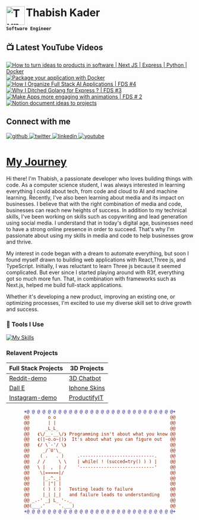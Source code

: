 # Thabish Kader <img align="left" alt="TypeScript" width="50px"  src="https://cdn.jsdelivr.net/gh/devicons/devicon/icons/coffeescript/coffeescript-original-wordmark.svg" />

**`Software Engineer`**

## 📺 Latest YouTube Videos

<!-- BEGIN YOUTUBE-CARDS -->
[![How to turn ideas to products in software | Next JS | Express | Python | Docker](https://ytcards.demolab.com/?id=MyyTpMkUr7U&title=How+to+turn+ideas+to+products+in+software+%7C+Next+JS+%7C+Express+%7C+Python+%7C+Docker&lang=en&timestamp=1705689029&background_color=%230d1117&title_color=%23ffffff&stats_color=%23dedede&max_title_lines=1&width=250&border_radius=5 "How to turn ideas to products in software | Next JS | Express | Python | Docker")](https://www.youtube.com/watch?v=MyyTpMkUr7U)
[![Package your application with Docker](https://ytcards.demolab.com/?id=oyaX1tFo3tU&title=Package+your+application+with+Docker&lang=en&timestamp=1705239027&background_color=%230d1117&title_color=%23ffffff&stats_color=%23dedede&max_title_lines=1&width=250&border_radius=5 "Package your application with Docker")](https://www.youtube.com/watch?v=oyaX1tFo3tU)
[![How I Organize Full Stack AI Applications | FDS #4](https://ytcards.demolab.com/?id=vQv63w44VHQ&title=How+I+Organize+Full+Stack+AI+Applications+%7C+FDS+%234&lang=en&timestamp=1704652247&background_color=%230d1117&title_color=%23ffffff&stats_color=%23dedede&max_title_lines=1&width=250&border_radius=5 "How I Organize Full Stack AI Applications | FDS #4")](https://www.youtube.com/watch?v=vQv63w44VHQ)
[![Why I Ditched Golang for Express ? | FDS #3](https://ytcards.demolab.com/?id=-MpaP6ElMUI&title=Why+I+Ditched+Golang+for+Express+%3F+%7C+FDS+%233&lang=en&timestamp=1704047400&background_color=%230d1117&title_color=%23ffffff&stats_color=%23dedede&max_title_lines=1&width=250&border_radius=5 "Why I Ditched Golang for Express ? | FDS #3")](https://www.youtube.com/watch?v=-MpaP6ElMUI)
[![Make Apps more engaging with animations | FDS # 2](https://ytcards.demolab.com/?id=EqM4ec8OO44&title=Make+Apps+more+engaging+with+animations+%7C+FDS+%23+2&lang=en&timestamp=1703701808&background_color=%230d1117&title_color=%23ffffff&stats_color=%23dedede&max_title_lines=1&width=250&border_radius=5 "Make Apps more engaging with animations | FDS # 2")](https://www.youtube.com/watch?v=EqM4ec8OO44)
[![Notion document ideas to projects](https://ytcards.demolab.com/?id=qE7F4VYbhQ4&title=Notion+document+ideas+to+projects&lang=en&timestamp=1702751430&background_color=%230d1117&title_color=%23ffffff&stats_color=%23dedede&max_title_lines=1&width=250&border_radius=5 "Notion document ideas to projects")](https://www.youtube.com/watch?v=qE7F4VYbhQ4)
<!-- END YOUTUBE-CARDS -->

## Connect with me

<div ">
<a href="https://github.com/Thabish-Kader/Thabish-Kader/" target="_blank">
<img src=https://img.shields.io/badge/github-%2324292e.svg?&style=for-the-badge&logo=github&logoColor=white alt=github style="margin-bottom: 5px;" />
</a>
<a href="https://twitter.com/DeveloperTak" target="_blank">
<img src=https://img.shields.io/badge/twitter-%2300acee.svg?&style=for-the-badge&logo=twitter&logoColor=white alt=twitter style="margin-bottom: 5px;" />
</a>
<a href="https://www.linkedin.com/in/thabish-a-kader-366447224/" target="_blank">
<img src=https://img.shields.io/badge/linkedin-%231E77B5.svg?&style=for-the-badge&logo=linkedin&logoColor=white alt=linkedin style="margin-bottom: 5px;" />
</a>
<a href="https://www.youtube.com/@developertak2634" target="_blank">
<img src=https://img.shields.io/badge/youtube-%2324292e.svg?&style=for-the-badge&logo=youtube&logoColor=red alt=youtube style="margin-bottom: 5px;" />
</a>
</div>


# [My Journey](https://threejs-portfolio-4qhb.vercel.app/)
Hi there! I'm Thabish, a passionate developer who loves building things with code. As a computer science student, I was always interested in learning everything I could about tech, from code and cloud to AI and machine learning. Recently, I've also been learning about media and its impact on businesses. I believe that with the right combination of media and code, businesses can reach new heights of success. In addition to my technical skills, I've been working on skills such as copywriting and lead generation using social media. I understand that in today's digital age, businesses need to have a strong online presence in order to succeed. That's why I'm passionate about using my skills in media and code to help businesses grow and thrive.

My interest in code began with a dream to automate everything, but soon I found myself drawn to building web applications with React,Three js, and TypeScript. Initially, I was reluctant to learn Three js because it seemed complicated. But ever since I started playing around with R3f, everything got so much more fun. That, in combination with frameworks such as Next.js, helped me build full-stack applications.

Whether it's developing a new product, improving an existing one, or optimizing processes, I'm excited to use my diverse skill set to drive growth and success.

### 🧰 Tools I Use

[![My Skills](https://skillicons.dev/icons?i=ts,py,java,threejs,tailwind,redux,react,nextjs,vite,js,nodejs,express,mysql,firebase,mongodb,supabase)](https://skillicons.dev) 

### Relavent Projects

| Full Stack Projects | 3D Projects |
| ------------------- | ----------- |
| [Reddit-demo](https://reddit-next-app.vercel.app/)| [3D Chatbot](https://3d-chatbot.vercel.app/)  |
| [Dall E](https://github.com/Thabish-Kader/dall-E-nextjs)| [Iphone Skins](https://de-brand-skin.vercel.app/)   |
| [Instagram-demo](https://instagram-khaki-seven.vercel.app/)|[ProductifyIT](https://3d-generator.vercel.app/)  |

<div align="center">
  
```diff
+@ @ @ @ @ @ @ @ @ @ @ @ @ @ @ @ @ @ @ @ @ @ @ @ @ @ @ @+
@@       o o                                           @@
@@       | |                                           @@
@@      _L_L_                                          @@
@@   ❮\/__-__\/❯ Programming isn't about what you know @@
@@   ❮(|~o.o~|)❯  It's about what you can figure out   @@
@@   ❮/ \`-'/ \❯                                       @@
@@     _/`U'\_                                         @@
@@    ( .   . )     .----------------------------.     @@
@@   / /     \ \    | while( ! (succed=try() ) ) |     @@
@@   \ |  ,  | /    '----------------------------'     @@
@@    \|=====|/                                        @@
@@     |_.^._|                                         @@
@@     | |"| |                                         @@
@@     ( ) ( )   Testing leads to failure              @@
@@     |_| |_|   and failure leads to understanding    @@
@@ _.-' _j L_ '-._                                     @@
@@(___.'     '.___)                                    @@
+@ @ @ @ @ @ @ @ @ @ @ @ @ @ @ @ @ @ @ @ @ @ @ @ @ @ @ @+
```
  
</div>



 


